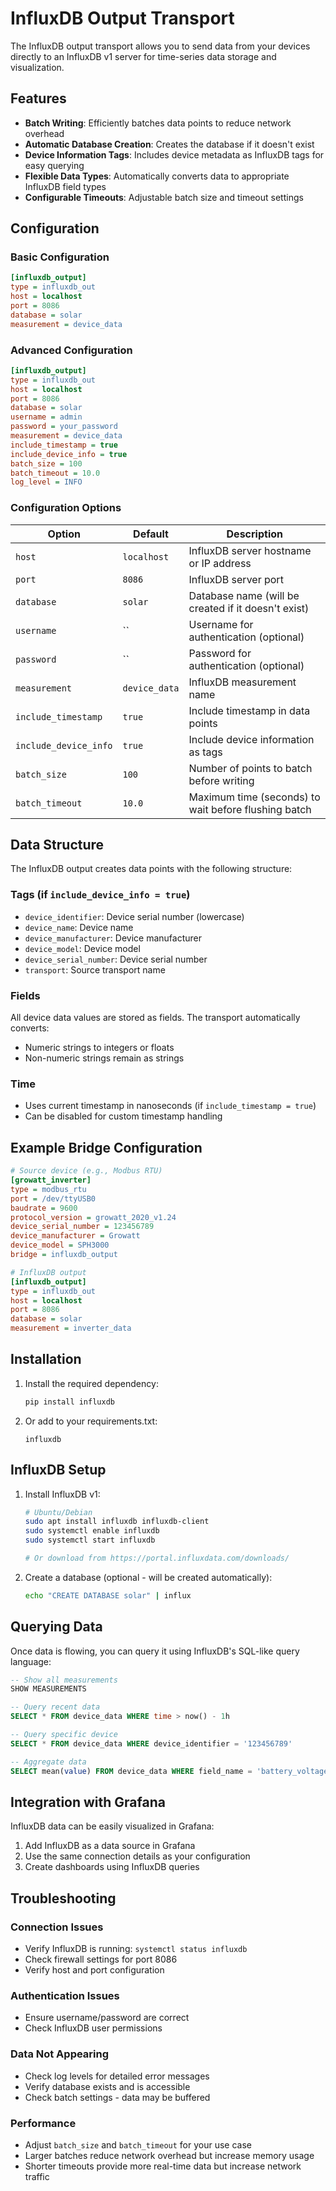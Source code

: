 # InfluxDB Output Transport

The InfluxDB output transport allows you to send data from your devices directly to an InfluxDB v1 server for time-series data storage and visualization.

## Features

- **Batch Writing**: Efficiently batches data points to reduce network overhead
- **Automatic Database Creation**: Creates the database if it doesn't exist
- **Device Information Tags**: Includes device metadata as InfluxDB tags for easy querying
- **Flexible Data Types**: Automatically converts data to appropriate InfluxDB field types
- **Configurable Timeouts**: Adjustable batch size and timeout settings

## Configuration

### Basic Configuration

```ini
[influxdb_output]
type = influxdb_out
host = localhost
port = 8086
database = solar
measurement = device_data
```

### Advanced Configuration

```ini
[influxdb_output]
type = influxdb_out
host = localhost
port = 8086
database = solar
username = admin
password = your_password
measurement = device_data
include_timestamp = true
include_device_info = true
batch_size = 100
batch_timeout = 10.0
log_level = INFO
```

### Configuration Options

| Option | Default | Description |
|--------|---------|-------------|
| `host` | `localhost` | InfluxDB server hostname or IP address |
| `port` | `8086` | InfluxDB server port |
| `database` | `solar` | Database name (will be created if it doesn't exist) |
| `username` | `` | Username for authentication (optional) |
| `password` | `` | Password for authentication (optional) |
| `measurement` | `device_data` | InfluxDB measurement name |
| `include_timestamp` | `true` | Include timestamp in data points |
| `include_device_info` | `true` | Include device information as tags |
| `batch_size` | `100` | Number of points to batch before writing |
| `batch_timeout` | `10.0` | Maximum time (seconds) to wait before flushing batch |

## Data Structure

The InfluxDB output creates data points with the following structure:

### Tags (if `include_device_info = true`)
- `device_identifier`: Device serial number (lowercase)
- `device_name`: Device name
- `device_manufacturer`: Device manufacturer
- `device_model`: Device model
- `device_serial_number`: Device serial number
- `transport`: Source transport name

### Fields
All device data values are stored as fields. The transport automatically converts:
- Numeric strings to integers or floats
- Non-numeric strings remain as strings

### Time
- Uses current timestamp in nanoseconds (if `include_timestamp = true`)
- Can be disabled for custom timestamp handling

## Example Bridge Configuration

```ini
# Source device (e.g., Modbus RTU)
[growatt_inverter]
type = modbus_rtu
port = /dev/ttyUSB0
baudrate = 9600
protocol_version = growatt_2020_v1.24
device_serial_number = 123456789
device_manufacturer = Growatt
device_model = SPH3000
bridge = influxdb_output

# InfluxDB output
[influxdb_output]
type = influxdb_out
host = localhost
port = 8086
database = solar
measurement = inverter_data
```

## Installation

1. Install the required dependency:
   ```bash
   pip install influxdb
   ```

2. Or add to your requirements.txt:
   ```
   influxdb
   ```

## InfluxDB Setup

1. Install InfluxDB v1:
   ```bash
   # Ubuntu/Debian
   sudo apt install influxdb influxdb-client
   sudo systemctl enable influxdb
   sudo systemctl start influxdb
   
   # Or download from https://portal.influxdata.com/downloads/
   ```

2. Create a database (optional - will be created automatically):
   ```bash
   echo "CREATE DATABASE solar" | influx
   ```

## Querying Data

Once data is flowing, you can query it using InfluxDB's SQL-like query language:

```sql
-- Show all measurements
SHOW MEASUREMENTS

-- Query recent data
SELECT * FROM device_data WHERE time > now() - 1h

-- Query specific device
SELECT * FROM device_data WHERE device_identifier = '123456789'

-- Aggregate data
SELECT mean(value) FROM device_data WHERE field_name = 'battery_voltage' GROUP BY time(5m)
```

## Integration with Grafana

InfluxDB data can be easily visualized in Grafana:

1. Add InfluxDB as a data source in Grafana
2. Use the same connection details as your configuration
3. Create dashboards using InfluxDB queries

## Troubleshooting

### Connection Issues
- Verify InfluxDB is running: `systemctl status influxdb`
- Check firewall settings for port 8086
- Verify host and port configuration

### Authentication Issues
- Ensure username/password are correct
- Check InfluxDB user permissions

### Data Not Appearing
- Check log levels for detailed error messages
- Verify database exists and is accessible
- Check batch settings - data may be buffered

### Performance
- Adjust `batch_size` and `batch_timeout` for your use case
- Larger batches reduce network overhead but increase memory usage
- Shorter timeouts provide more real-time data but increase network traffic 